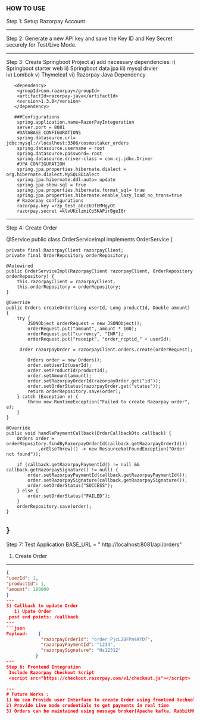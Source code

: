 ### HOW TO USE


Step 1:  Setup Razorpay Account

---
Step 2:  Generate a new API key and save the Key ID and Key Secret securely for Test/Live Mode.

---

Step 3:  Create Springboot Project
        a) add necessary dependencies: 
         i) Springboot starter web
        ii)	Springboot data jpa
       iii) mysql drvier		
	      iv) Lombok
		     v) Thymeleaf
		    vi) Razorpay Java Dependency
      
       <dependency>
        <groupId>com.razorpay</groupId>
        <artifactId>razorpay-java</artifactId>
        <version>1.3.0</version>
       </dependency>

       ###Configurations
        spring.application.name=RazorPayIntegeration
        server.port = 8081
        #DATABASE CONFIGURATIONS
        spring.datasource.url= jdbc:mysql://localhost:3306/cosmostaker_orders
        spring.datasource.username = root
        spring.datasource.password= root
        spring.datasource.driver-class = com.cj.jdbc.Driver
        #JPA CONFIGURATION
        spring.jpa.properties.hibernate.dialect = org.hibernate.dialect.MySQL8Dialect
        spring.jpa.hibernate.ddl-auto= update
        spring.jpa.show-sql = true
        spring.jpa.properties.hibernate.format_sql= true
        spring.jpa.properties.hibernate.enable_lazy_load_no_trans=true
        # Razorpay configurations
        razorpay.key =rzp_test_abczUJfEMHgyOt
        razorpay.secret =klvUKclzmiCp5KAPirBgeI6r
---
Step 4:  Create Order

@Service
public class OrderServiceImpl implements OrderService {


    private final RazorpayClient razorpayClient;
    private final OrderRepository orderRepository;

    @Autowired
    public OrderServiceImpl(RazorpayClient razorpayClient, OrderRepository orderRepository) {
        this.razorpayClient = razorpayClient;
        this.orderRepository = orderRepository;
    }

    @Override
    public Orders createOrder(Long userId, Long productId, Double amount) {
        try {
            JSONObject orderRequest = new JSONObject();
            orderRequest.put("amount", amount * 100);
            orderRequest.put("currency", "INR");
            orderRequest.put("receipt", "order_rcptid_" + userId);

         Order razorpayOrder = razorpayClient.orders.create(orderRequest);

            Orders order = new Orders();
            order.setUserId(userId);
            order.setProductId(productId);
            order.setAmount(amount);
            order.setRazorpayOrderId(razorpayOrder.get("id"));
            order.setOrderStatus(razorpayOrder.get("status"));
            return orderRepository.save(order);
        } catch (Exception e) {
            throw new RuntimeException("Failed to create Razorpay order", e);
        }
    }

    @Override
    public void handlePaymentCallback(OrderCallbackDto callback) {
        Orders order = orderRepository.findByRazorpayOrderId(callback.getRazorpayOrderId())
                .orElseThrow(() -> new ResourceNotFoundException("Order not found"));

        if (callback.getRazorpayPaymentId() != null && callback.getRazorpaySignature() != null) {
            order.setRazorpayPaymentId(callback.getRazorpayPaymentId());
            order.setRazorpaySignature(callback.getRazorpaySignature());
            order.setOrderStatus("SUCCESS");
        } else {
            order.setOrderStatus("FAILED");
        }
        orderRepository.save(order);
    }
}
---

Step 7: Test Application 
    BASE_URL = " http://localhost:8081/api/orders"
   1) Create Order
---
  ```json
{
  "userId": 1,
  "productId": 1,
  "amount": 180000
}
 ---     
  3) Callback to update Order
     1) Upate Order
   post end points: /callback
---
```json
 Payload:    {
               "razorpayOrderId": "order_PjcL2DFPm4AYDT",
               "razorpayPaymentId": "1234",
               "razorpaySignature": "Hs12312"
             }
 ---  
Step 8: Frontend Integration
   Include Razorpay Checkout Script
   <script src="https://checkout.razorpay.com/v1/checkout.js"></script>

---
# Future Works :
1) We can Provide user Interface to create Order using frontend technologies such as Reactjs/Angular.
2) Provide Live mode credentials to get payments in real time 
3) Orders can be maintained using message broker(Apache kafka, RabbitMQ) for high throughput. 
   


